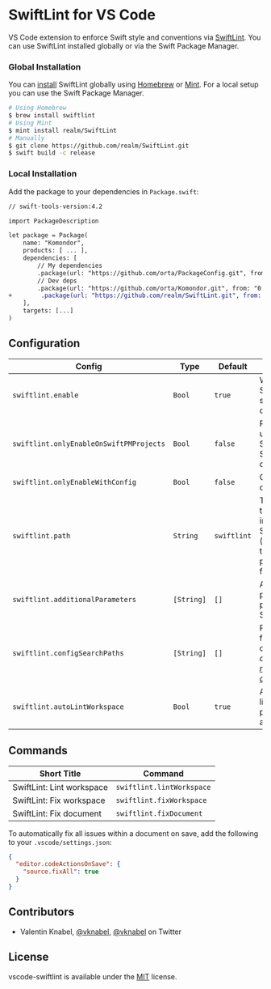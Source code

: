 # SwiftLint for VS Code

VS Code extension to enforce Swift style and conventions via [SwiftLint](https://github.com/realm/SwiftLint). You can use SwiftLint installed globally or via the Swift Package Manager.

### Global Installation

You can [install](https://github.com/realm/SwiftLint#installation) SwiftLint globally using [Homebrew](http://brew.sh/) or [Mint](https://github.com/yonaskolb/Mint). For a local setup you can use the Swift Package Manager.

```bash
# Using Homebrew
$ brew install swiftlint
# Using Mint
$ mint install realm/SwiftLint
# Manually
$ git clone https://github.com/realm/SwiftLint.git
$ swift build -c release
```

### Local Installation

Add the package to your dependencies in `Package.swift`:

```diff
// swift-tools-version:4.2

import PackageDescription

let package = Package(
    name: "Komondor",
    products: [ ... ],
    dependencies: [
        // My dependencies
        .package(url: "https://github.com/orta/PackageConfig.git", from: "0.0.1"),
        // Dev deps
        .package(url: "https://github.com/orta/Komondor.git", from: "0.0.1"),
+        .package(url: "https://github.com/realm/SwiftLint.git", from: "0.37.0"),
    ],
    targets: [...]
)
```

## Configuration

| Config                                  | Type       | Default                    | Description                                                                                                                             |
| --------------------------------------- | ---------- | -------------------------- | --------------------------------------------------------------------------------------------------------------------------------------- |
| `swiftlint.enable`                      | `Bool`     | `true`                     | Whether SwiftLint should actually do something.                                                                                         |
| `swiftlint.onlyEnableOnSwiftPMProjects` | `Bool`     | `false`                    | Requires and uses a SwiftLint as SwiftPM dependency.                                                                                    |
| `swiftlint.onlyEnableWithConfig`        | `Bool`     | `false`                    | Only lint if config present.                                                                                                            |
| `swiftlint.path`                        | `String`   | `swiftlint`                | The location of the globally installed SwiftLint (resolved with the current path if only a filename).                                   |
| `swiftlint.additionalParameters`        | `[String]` | `[]`                       | Additional parameters to pass to SwiftLint.                                                                                             |
| `swiftlint.configSearchPaths`           | `[String]` | `[]`                       | Possible paths for SwiftLint config. _This disables [nested configurations](https://github.com/realm/SwiftLint#nested-configurations)!_ |
| `swiftlint.autoLintWorkspace`           | `Bool`     | `true`                     | Automatically lint the whole project right after start.                                                                                 |

## Commands

| Short Title               | Command                   |
| ------------------------- | ------------------------- |
| SwiftLint: Lint workspace | `swiftlint.lintWorkspace` |
| SwiftLint: Fix workspace  | `swiftlint.fixWorkspace`  |
| SwiftLint: Fix document   | `swiftlint.fixDocument`   |

To automatically fix all issues within a document on save, add the following to your `.vscode/settings.json`:

```json
{
  "editor.codeActionsOnSave": {
    "source.fixAll": true
  }
}
```

## Contributors

- Valentin Knabel, [@vknabel](https://github.com/vknabel), [@vknabel](https://twitter.com/vknabel) on Twitter

## License

vscode-swiftlint is available under the [MIT](./LICENSE) license.
